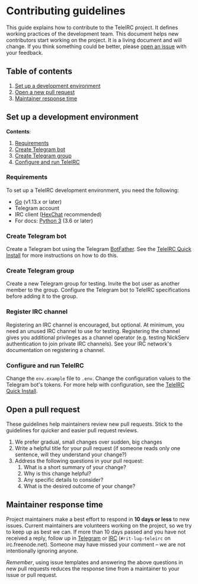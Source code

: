 Contributing guidelines
=======================

<!--
    Style rule: one sentence per line please!
    This makes git diffs easier to read.
-->

This guide explains how to contribute to the TeleIRC project.
It defines working practices of the development team.
This document helps new contributors start working on the project.
It is a living document and will change.
If you think something could be better, please [open an issue](https://github.com/RITlug/teleirc/issues/new/choose) with your feedback.


## Table of contents

1. [Set up a development environment](#set-up-a-development-environment)
2. [Open a new pull request](#open-a-new-pull-request)
3. [Maintainer response time](#maintainer-response-time)


## Set up a development environment

**Contents**:

1. [Requirements](#requirements)
2. [Create Telegram bot](#create-telegram-bot)
3. [Create Telegram group](#create-telegram-group)
4. [Configure and run TeleIRC](#configure-and-run-teleirc)

### Requirements

To set up a TeleIRC development environment, you need the following:

* [Go](https://golang.org/dl/) (v1.13.x or later)
* Telegram account
* IRC client ([HexChat](https://hexchat.github.io/) recommended)
* For docs: [Python 3](https://www.python.org/downloads/) (3.6 or later)

### Create Telegram bot

Create a Telegram bot using the Telegram [BotFather](https://t.me/botfather).
See the [TeleIRC Quick Install](/quick-install) for more instructions on how to do this.

### Create Telegram group

Create a new Telegram group for testing.
Invite the bot user as another member to the group.
Configure the Telegram bot to TeleIRC specifications before adding it to the group.

### Register IRC channel

Registering an IRC channel is encouraged, but optional.
At minimum, you need an unused IRC channel to use for testing.
Registering the channel gives you additional privileges as a channel operator (e.g. testing NickServ authentication to join private IRC channels).
See your IRC network's documentation on registering a channel.

### Configure and run TeleIRC

Change the `env.example` file to `.env`.
Change the configuration values to the Telegram bot's tokens.
For more help with configuration, see the [TeleIRC Quick Install](/quick-install).


## Open a pull request

These guidelines help maintainers review new pull requests.
Stick to the guidelines for quicker and easier pull request reviews.

1. We prefer gradual, small changes over sudden, big changes
1. Write a helpful title for your pull request (if someone reads only one sentence, will they understand your change?)
1. Address the following questions in your pull request:
    1. What is a short summary of your change?
    1. Why is this change helpful?
    1. Any specific details to consider?
    1. What is the desired outcome of your change?


## Maintainer response time

Project maintainers make a best effort to respond in **10 days or less** to new issues.
Current maintainers are volunteers working on the project, so we try to keep up as best we can.
If more than 10 days passed and you have not received a reply, follow up in [Telegram](https://t.me/teleirc) or [IRC](https://webchat.freenode.net/?channels=rit-lug-teleirc) (`#rit-lug-teleirc` on irc.freenode.net).
Someone may have missed your comment – we are not intentionally ignoring anyone.

_Remember_, using issue templates and answering the above questions in new pull requests reduces the response time from a maintainer to your issue or pull request.
